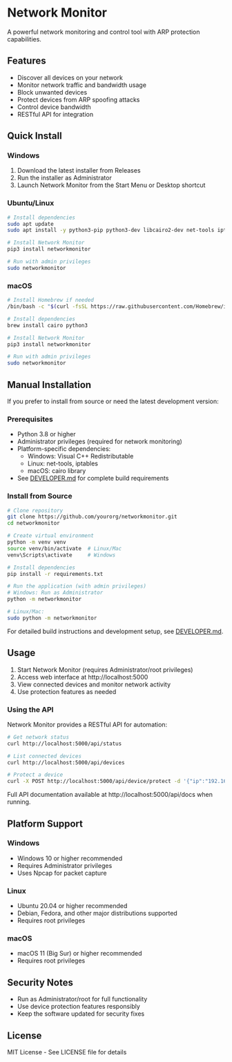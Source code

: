 # Network Monitor

A powerful network monitoring and control tool with ARP protection capabilities.

## Features
- Discover all devices on your network
- Monitor network traffic and bandwidth usage
- Block unwanted devices
- Protect devices from ARP spoofing attacks
- Control device bandwidth
- RESTful API for integration

## Quick Install 

### Windows
1. Download the latest installer from Releases
2. Run the installer as Administrator
3. Launch Network Monitor from the Start Menu or Desktop shortcut

### Ubuntu/Linux
```bash
# Install dependencies
sudo apt update
sudo apt install -y python3-pip python3-dev libcairo2-dev net-tools iptables

# Install Network Monitor
pip3 install networkmonitor

# Run with admin privileges
sudo networkmonitor
```

### macOS
```bash
# Install Homebrew if needed
/bin/bash -c "$(curl -fsSL https://raw.githubusercontent.com/Homebrew/install/HEAD/install.sh)"

# Install dependencies
brew install cairo python3

# Install Network Monitor
pip3 install networkmonitor

# Run with admin privileges
sudo networkmonitor
```

## Manual Installation
If you prefer to install from source or need the latest development version:

### Prerequisites
- Python 3.8 or higher
- Administrator privileges (required for network monitoring)
- Platform-specific dependencies:
  - Windows: Visual C++ Redistributable
  - Linux: net-tools, iptables
  - macOS: cairo library
- See [DEVELOPER.md](DEVELOPER.md) for complete build requirements

### Install from Source
```bash
# Clone repository
git clone https://github.com/yourorg/networkmonitor.git
cd networkmonitor

# Create virtual environment
python -m venv venv
source venv/bin/activate  # Linux/Mac
venv\Scripts\activate     # Windows

# Install dependencies
pip install -r requirements.txt

# Run the application (with admin privileges)
# Windows: Run as Administrator
python -m networkmonitor

# Linux/Mac:
sudo python -m networkmonitor
```

For detailed build instructions and development setup, see [DEVELOPER.md](DEVELOPER.md).

## Usage
1. Start Network Monitor (requires Administrator/root privileges)
2. Access web interface at http://localhost:5000
3. View connected devices and monitor network activity
4. Use protection features as needed

### Using the API
Network Monitor provides a RESTful API for automation:

```bash
# Get network status
curl http://localhost:5000/api/status

# List connected devices
curl http://localhost:5000/api/devices

# Protect a device
curl -X POST http://localhost:5000/api/device/protect -d '{"ip":"192.168.1.100"}'
```

Full API documentation available at http://localhost:5000/api/docs when running.

## Platform Support

### Windows
- Windows 10 or higher recommended
- Requires Administrator privileges
- Uses Npcap for packet capture

### Linux
- Ubuntu 20.04 or higher recommended
- Debian, Fedora, and other major distributions supported
- Requires root privileges

### macOS
- macOS 11 (Big Sur) or higher recommended
- Requires root privileges

## Security Notes
- Run as Administrator/root for full functionality
- Use device protection features responsibly
- Keep the software updated for security fixes

## License
MIT License - See LICENSE file for details
